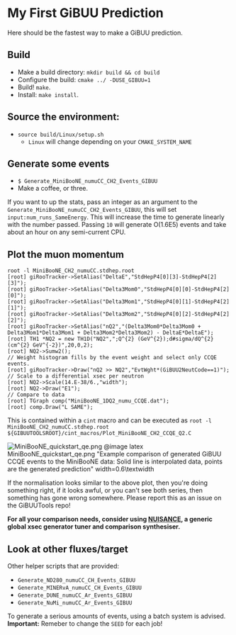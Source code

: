 # My First GiBUU Prediction

Here should be the fastest way to make a GiBUU prediction.

## Build

  - Make a build directory: `mkdir build && cd build`
  - Configure the build: `cmake ../ -DUSE_GIBUU=1`
  - Build! `make`.
  - Install: `make install`.

## Source the environment:

  - `source build/Linux/setup.sh`
    - `Linux` will change depending on your `CMAKE_SYSTEM_NAME`

## Generate some events

  - `$ Generate_MiniBooNE_numuCC_CH2_Events_GIBUU`
  - Make a coffee, or three.

  If you want to up the stats, pass an integer as an argument to the
  `Generate_MiniBooNE_numuCC_CH2_Events_GIBUU`,
  this will set `input:num_runs_SameEnergy`. This will increase the time to
  generate linearly with the number passed. Passing `10` will generate O(1.6E5)
  events and take about an hour on any semi-current CPU.

## Plot the muon momentum

    root -l MiniBooNE_CH2_numuCC.stdhep.root
    [root] giRooTracker->SetAlias("DeltaE","StdHepP4[0][3]-StdHepP4[2][3]");
    [root] giRooTracker->SetAlias("Delta3Mom0","StdHepP4[0][0]-StdHepP4[2][0]");
    [root] giRooTracker->SetAlias("Delta3Mom1","StdHepP4[0][1]-StdHepP4[2][1]");
    [root] giRooTracker->SetAlias("Delta3Mom2","StdHepP4[0][2]-StdHepP4[2][2]");
    [root] giRooTracker->SetAlias("nQ2","(Delta3Mom0*Delta3Mom0 + Delta3Mom1*Delta3Mom1 + Delta3Mom2*Delta3Mom2) - DeltaE*DeltaE");
    [root] TH1 *NQ2 = new TH1D("NQ2",";Q^{2} (GeV^{2});d#sigma/dQ^{2} (cm^{2} GeV^{-2})",20,0,2);
    [root] NQ2->Sumw2();
    // Weight histogram fills by the event weight and select only CCQE events.
    [root] giRooTracker->Draw("nQ2 >> NQ2","EvtWght*(GiBUU2NeutCode==1)");
    // Scale to a differential xsec per neutron
    [root] NQ2->Scale(14.E-38/6.,"width");
    [root] NQ2->Draw("E1");
    // Compare to data
    [root] TGraph comp("MiniBooNE_1DQ2_numu_CCQE.dat");
    [root] comp.Draw("L SAME");

  This is contained within a `cint` macro and can be executed as
  `root -l MiniBooNE_CH2_numuCC.stdhep.root ${GIBUUTOOLSROOT}/cint_macros/Plot_MiniBooNE_CH2_CCQE_Q2.C`

  ![MiniBooNE_quickstart_qe.png](MiniBooNE_quickstart_qe.png)
  @image latex MiniBooNE_quickstart_qe.png "Example comparison of generated GiBUU CCQE events to the MiniBooNE data: Solid line is interpolated data, points are the generated prediction" width=0.6\textwidth

  If the normalisation looks similar to the above plot, then you're doing
  something right, if it looks awful, or you can't see both series, then
  something has gone wrong somewhere. Please report this as an issue on the
  GiBUUTools repo!

  **For all your comparison needs, consider using
  [NUISANCE](nuisance.hepforge.org), a generic global xsec generator tuner and
  comparison synthesiser.**

## Look at other fluxes/target

  Other helper scripts that are provided:

  * `Generate_ND280_numuCC_CH_Events_GIBUU`
  * `Generate_MINERvA_numuCC_CH_Events_GIBUU`
  * `Generate_DUNE_numuCC_Ar_Events_GIBUU`
  * `Generate_NuMi_numuCC_Ar_Events_GIBUU`

  To generate a serious amounts of events, using a batch system is advised.
  **Important:** Remeber to change the `SEED` for each job!
